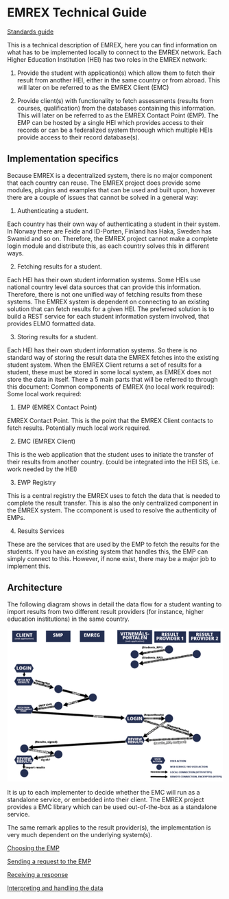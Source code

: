 
EMREX Technical Guide
=====================

[Standards guide](../README.md)

This is a technical description of EMREX, here you can find information on what has to be implemented locally to connect to the EMREX network.
Each Higher Education Institution (HEI) has two roles in the EMREX network:

1. Provide the student with application(s) which allow them to fetch their result from another HEI, either in the same country or from abroad. This will later on be referred to as the EMREX Client (EMC)

2. Provide client(s) with functionality to fetch assessments (results from courses, qualification) from the databases containing this information. This will later on be referred to as the EMREX Contact Point (EMP). The EMP can be hosted by a single HEI which provides access to their records or can be a federalized system throough which multiple HEIs provide access to their record database(s).

Implementation specifics
------------------------

Because EMREX is a decentralized system, there is no major component that each country can reuse. The EMREX project does provide some modules, plugins and examples that can be used and built upon, however there are a couple of issues that cannot be solved in a general way:

1. Authenticating a student.

Each country has their own way of authenticating a student in their system. In Norway there are Feide and ID-Porten, Finland has Haka, Sweden has Swamid and so on. Therefore, the EMREX project cannot make a complete login module and distribute this, as each country solves this in different ways.

2. Fetching results for a student.

Each HEI has their own student information systems. Some HEIs use national country level data sources that can provide this information. Therefore, there is not one unified way of fetching results from these systems. The EMREX system is dependent on connecting to an existing solution that can fetch results for a given HEI. The preferred solution is to build a REST service for each student information system involved, that provides ELMO formatted data.

3. Storing results for a student.

Each HEI has their own student information systems. So there is no standard way of storing the result data the EMREX fetches into the existing student system. When the EMREX Client returns a set of results for a student, these must be stored in some local system, as EMREX does not store the data in itself.
There a 5 main parts that will be referred to through this document:
Common components of EMREX (no local work required):
Some local work required:

1. EMP (EMREX Contact Point)

EMREX Contact Point. This is the point that the EMREX Client contacts to fetch results.
Potentially much local work required.

2. EMC (EMREX Client)

This is the web application that the student uses to initiate the transfer of their results from another country. (could be integrated into the HEI SIS, i.e. work needed by the HEI)

3. EWP Registry

This is a central registry the EMREX uses to fetch the data that is needed to complete the result transfer. This is also the only centralized component in the EMREX system. The ccomponent is used to resolve the authenticity of EMPs.

4. Results Services

These are the services that are used by the EMP to fetch the results for the students. If you have an existing system that handles this, the EMP can simply connect to this. However, if none exist, there may be a major job to implement this.

Architecture
------------

The following diagram shows in detail the data flow for a student wanting to import results from two different result providers (for instance, higher education institutions) in the same country.

![Technical](../images/EMREX-technical.png)

It is up to each implementer to decide whether the EMC will run as a standalone service, or embedded into their client. The EMREX project provides a EMC library which can be used out-of-the-box as a standalone service.

The same remark applies to the result provider(s), the implementation is very  much dependent on the underlying system(s).

[Choosing the EMP](choosing-the-emp.md)

[Sending a request to the EMP](sending-a-request-to-the-emp.md)

[Receiving a response](receiving-a-response.md)

[Interpreting and handling the data](interpreting-and-handling-the-data.md)
